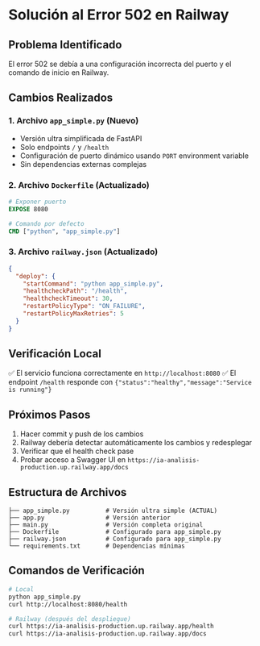 # Solución al Error 502 en Railway

## Problema Identificado
El error 502 se debía a una configuración incorrecta del puerto y el comando de inicio en Railway.

## Cambios Realizados

### 1. Archivo `app_simple.py` (Nuevo)
- Versión ultra simplificada de FastAPI
- Solo endpoints `/` y `/health`
- Configuración de puerto dinámico usando `PORT` environment variable
- Sin dependencias externas complejas

### 2. Archivo `Dockerfile` (Actualizado)
```dockerfile
# Exponer puerto
EXPOSE 8080

# Comando por defecto
CMD ["python", "app_simple.py"]
```

### 3. Archivo `railway.json` (Actualizado)
```json
{
  "deploy": {
    "startCommand": "python app_simple.py",
    "healthcheckPath": "/health",
    "healthcheckTimeout": 30,
    "restartPolicyType": "ON_FAILURE",
    "restartPolicyMaxRetries": 5
  }
}
```

## Verificación Local
✅ El servicio funciona correctamente en `http://localhost:8080`
✅ El endpoint `/health` responde con `{"status":"healthy","message":"Service is running"}`

## Próximos Pasos
1. Hacer commit y push de los cambios
2. Railway debería detectar automáticamente los cambios y redesplegar
3. Verificar que el health check pase
4. Probar acceso a Swagger UI en `https://ia-analisis-production.up.railway.app/docs`

## Estructura de Archivos
```
├── app_simple.py          # Versión ultra simple (ACTUAL)
├── app.py                 # Versión anterior
├── main.py                # Versión completa original
├── Dockerfile             # Configurado para app_simple.py
├── railway.json           # Configurado para app_simple.py
└── requirements.txt       # Dependencias mínimas
```

## Comandos de Verificación
```bash
# Local
python app_simple.py
curl http://localhost:8080/health

# Railway (después del despliegue)
curl https://ia-analisis-production.up.railway.app/health
curl https://ia-analisis-production.up.railway.app/docs
```
